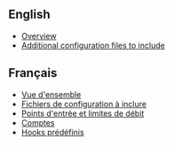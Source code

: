 
[//]: # (Copyright 2019-2020 Rodolphe Bréard <rodolphe@breard.tf>)

[//]: # (Copying and distribution of this file, with or without modification,)
[//]: # (are permitted in any medium without royalty provided the copyright)
[//]: # (notice and this notice are preserved.  This file is offered as-is,)
[//]: # (without any warranty.)


## English

- [Overview](Overview)
- [Additional configuration files to include](Additional-configuration-files-to-include)

## Français

- [Vue d'ensemble](Vue-d'ensemble)
- [Fichiers de configuration à inclure](Fichiers-de-configuration-à-inclure)
- [Points d'entrée et limites de débit](Points-d'entrée-et-limites-de-débit)
- [Comptes](Comptes)
- [Hooks prédéfinis](Hooks-prédéfinis)
